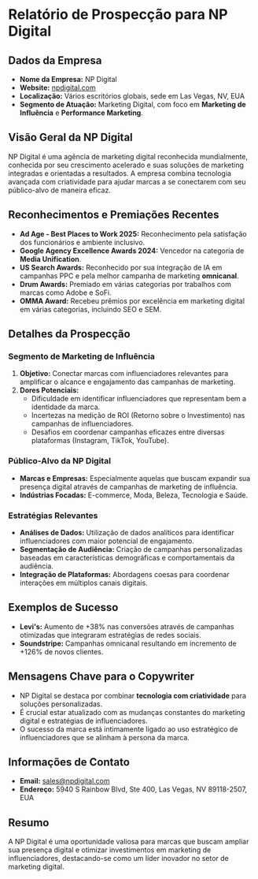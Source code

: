 # Relatório de Prospecção para NP Digital

## Dados da Empresa
- **Nome da Empresa:** NP Digital
- **Website:** [npdigital.com](https://npdigital.com/)
- **Localização:** Vários escritórios globais, sede em Las Vegas, NV, EUA
- **Segmento de Atuação:** Marketing Digital, com foco em **Marketing de Influência** e **Performance Marketing**.

## Visão Geral da NP Digital
NP Digital é uma agência de marketing digital reconhecida mundialmente, conhecida por seu crescimento acelerado e suas soluções de marketing integradas e orientadas a resultados. A empresa combina tecnologia avançada com criatividade para ajudar marcas a se conectarem com seu público-alvo de maneira eficaz.

## Reconhecimentos e Premiações Recentes
- **Ad Age - Best Places to Work 2025:** Reconhecimento pela satisfação dos funcionários e ambiente inclusivo.
- **Google Agency Excellence Awards 2024:** Vencedor na categoria de **Media Unification**.
- **US Search Awards:** Reconhecido por sua integração de IA em campanhas PPC e pela melhor campanha de marketing **omnicanal**.
- **Drum Awards:** Premiado em várias categorias por trabalhos com marcas como Adobe e SoFi.
- **OMMA Award:** Recebeu prêmios por excelência em marketing digital em várias categorias, incluindo SEO e SEM.

## Detalhes da Prospecção
### Segmento de Marketing de Influência
1. **Objetivo:** Conectar marcas com influenciadores relevantes para amplificar o alcance e engajamento das campanhas de marketing.
2. **Dores Potenciais:**
   - Dificuldade em identificar influenciadores que representam bem a identidade da marca.
   - Incertezas na medição de ROI (Retorno sobre o Investimento) nas campanhas de influenciadores.
   - Desafios em coordenar campanhas eficazes entre diversas plataformas (Instagram, TikTok, YouTube).

### Público-Alvo da NP Digital
- **Marcas e Empresas:** Especialmente aquelas que buscam expandir sua presença digital através de campanhas de marketing de influência.
- **Indústrias Focadas:** E-commerce, Moda, Beleza, Tecnologia e Saúde.

### Estratégias Relevantes
- **Análises de Dados:** Utilização de dados analíticos para identificar influenciadores com maior potencial de engajamento.
- **Segmentação de Audiência:** Criação de campanhas personalizadas baseadas em características demográficas e comportamentais da audiência.
- **Integração de Plataformas:** Abordagens coesas para coordenar interações em múltiplos canais digitais.

## Exemplos de Sucesso
- **Levi's:** Aumento de +38% nas conversões através de campanhas otimizadas que integraram estratégias de redes sociais.
- **Soundstripe:** Campanhas omnicanal resultando em incremento de +126% de novos clientes.

## Mensagens Chave para o Copywriter
- NP Digital se destaca por combinar **tecnologia com criatividade** para soluções personalizadas.
- É crucial estar atualizado com as mudanças constantes do marketing digital e estratégias de influenciadores.
- O sucesso da marca está intimamente ligado ao uso estratégico de influenciadores que se alinham à persona da marca.

## Informações de Contato
- **Email:** sales@npdigital.com
- **Endereço:** 5940 S Rainbow Blvd, Ste 400, Las Vegas, NV 89118-2507, EUA

## Resumo
A NP Digital é uma oportunidade valiosa para marcas que buscam ampliar sua presença digital e otimizar investimentos em marketing de influenciadores, destacando-se como um líder inovador no setor de marketing digital.